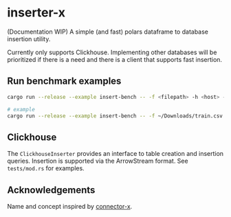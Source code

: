 # inserter-x 

(Documentation WIP) A simple (and fast) polars dataframe to database insertion utility.

Currently only supports Clickhouse. Implementing other databases will be prioritized if 
there is a need and there is a client that supports fast insertion.

## Run benchmark examples

```sh
cargo run --release --example insert-bench -- -f <filepath> -h <host> -o <comma-separated-order_by-keys> -p <comma-separated-primary_keys> [--not-null <comma-separated-not_null_keys>]

# example
cargo run --release --example insert-bench -- -f ~/Downloads/train.csv -h http://default:password@localhost:8123/ -o GPA \
```

## Clickhouse

The `ClickhouseInserter` provides an interface to table creation and insertion queries.
Insertion is supported via the ArrowStream format. See `tests/mod.rs` for examples.

## Acknowledgements

Name and concept inspired by [connector-x](https://github.com/sfu-db/connector-x).
